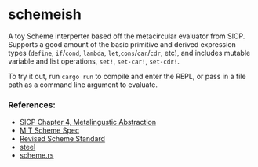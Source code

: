 # schemeish #

A toy Scheme interperter based off the metacircular evaluator from SICP. Supports a good amount of the basic primitive and derived expression types (`define`, `if`/`cond`, `lambda`, `let`,`cons`/`car`/`cdr`, etc), and includes mutable variable and list operations, `set!`, `set-car!`, `set-cdr!`.

To try it out, run `cargo run` to compile and enter the REPL, or pass in a file path as a command line argument to evaluate.


### References: ###

* [SICP Chapter 4, Metalingustic Abstraction](https://web.mit.edu/6.001/6.037/sicp.pdf)
* [MIT Scheme Spec](https://groups.csail.mit.edu/mac/ftpdir/scheme-7.4/)
* [Revised Scheme Standard](https://standards.scheme.org/official/r7rs.pdf)
* [steel](https://github.com/mattwparas/steel)
* [scheme.rs](https://github.com/isamert/scheme.rs)

